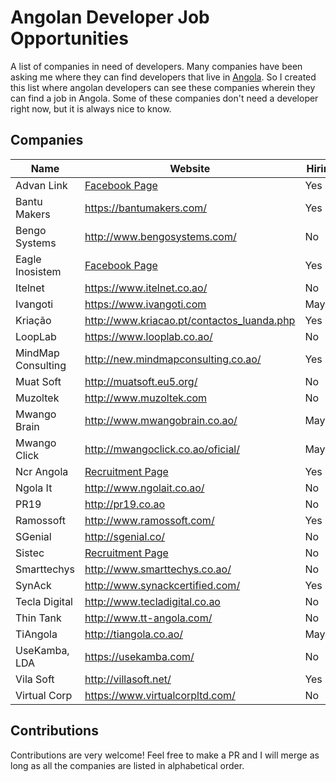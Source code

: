 # Angolan Developer Job Opportunities

A list of companies in need of developers. Many companies have been asking me where they can find developers that live in [Angola](https://pt.wikipedia.org/wiki/Angola). So I created this list where angolan developers can see these companies wherein they can find a job in Angola. Some of these companies don't need a developer right now, but it is always nice to know. 

## Companies

Name | Website | Hiring
------------ | ------- | -------
Advan Link | [Facebook Page](https://goo.gl/LJSydk) | Yes
Bantu Makers | https://bantumakers.com/ | Yes
Bengo Systems  | http://www.bengosystems.com/ | No
Eagle Inosistem | [Facebook Page](https://www.facebook.com/eagleinosistem/) | Yes
Itelnet | https://www.itelnet.co.ao/ | No
Ivangoti | https://www.ivangoti.com | Maybe
Kriação | http://www.kriacao.pt/contactos_luanda.php | Yes
LoopLab | https://www.looplab.co.ao/ | No
MindMap Consulting | http://new.mindmapconsulting.co.ao/ | Yes
Muat Soft | http://muatsoft.eu5.org/ | No
Muzoltek | http://www.muzoltek.com | No
Mwango Brain | http://www.mwangobrain.co.ao/ | Maybe
Mwango Click | http://mwangoclick.co.ao/oficial/ | Maybe
Ncr Angola | [Recruitment Page](https://www.ncrangola.com/accaosocial/pt/9-recrutamento/) | Yes
Ngola It | http://www.ngolait.co.ao/ | No
PR19 | http://pr19.co.ao | No
Ramossoft | http://www.ramossoft.com/ | Yes
SGenial | http://sgenial.co/ | No
Sistec| [Recruitment Page](http://sistec.co.ao/recursos-humanos/ofertas-emprego/70-ofetas-activas/103-candidatura-expontanea) | No
Smarttechys | http://www.smarttechys.co.ao/ | No
SynAck | http://www.synackcertified.com/ | Yes
Tecla Digital | http://www.tecladigital.co.ao | No
Thin Tank | http://www.tt-angola.com/ | No
TiAngola | http://tiangola.co.ao/ | Maybe
UseKamba, LDA | https://usekamba.com/ | No
Vila Soft| http://villasoft.net/ | Yes
Virtual Corp | https://www.virtualcorpltd.com/ | No

## Contributions

Contributions are very welcome! Feel free to make a PR and I will merge as long as all the companies are listed in alphabetical order.
